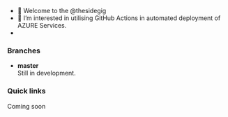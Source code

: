 - 👋 Welcome to the @thesidegig
- 👀 I’m interested in utilising GitHub Actions in automated deployment of AZURE Services.
- 



### Branches

* **master**  
 Still in development.

### Quick links
Coming soon
<!---
thesidegig/thesidegig is a ✨ special ✨ repository because its `README.md` (this file) appears on your GitHub profile.
You can click the Preview link to take a look at your changes.
--->
